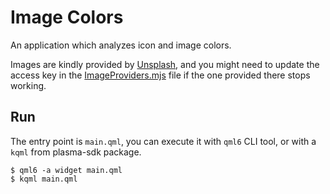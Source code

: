 # Image Colors

An application which analyzes icon and image colors.

Images are kindly provided by [Unsplash](https://unsplash.com), and you might
need to update the access key in the [ImageProviders.mjs](./ImageProviders.mjs)
file if the one provided there stops working.

## Run

The entry point is `main.qml`, you can execute it with `qml6` CLI tool, or
with a `kqml` from plasma-sdk package.

```
$ qml6 -a widget main.qml
$ kqml main.qml
```
